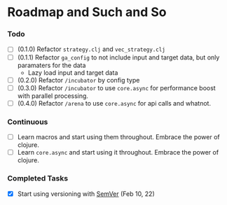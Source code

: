 # Roadmap and Such and So

### Todo

- [ ] (0.1.0) Refactor `strategy.clj` and `vec_strategy.clj`
- [ ] (0.1.1) Refactor `ga_config` to not include input and target data, but only paramaters for the data
  - Lazy load input and target data
- [ ] (0.2.0) Refactor `/incubator` by config type
- [ ] (0.3.0) Refactor `/incubator` to use `core.async` for performance boost with parallel processing.
- [ ] (0.4.0) Refactor `/arena` to use `core.async` for api calls and whatnot.

### Continuous

- [ ] Learn macros and start using them throughout. Embrace the power of clojure.
- [ ] Learn `core.async` and start using it throughout. Embrace the power of clojure.

### Completed Tasks

- [x] Start using versioning with [SemVer](https://semver.org/) (Feb 10, 22)
